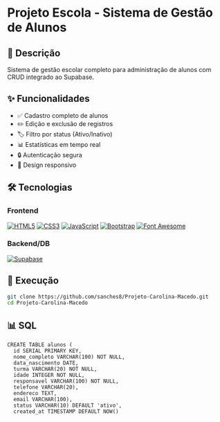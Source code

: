 # Projeto Escola - Sistema de Gestão de Alunos

## 📝 Descrição
Sistema de gestão escolar completo para administração de alunos com CRUD integrado ao Supabase.

## ✨ Funcionalidades
- ✅ Cadastro completo de alunos
- ✏️ Edição e exclusão de registros
- 🏷️ Filtro por status (Ativo/Inativo)
- 📊 Estatísticas em tempo real
- 🔒 Autenticação segura
- 📱 Design responsivo

## 🛠 Tecnologias
### Frontend
[![HTML5](https://img.shields.io/badge/HTML5-E34F26?style=for-the-badge&logo=html5&logoColor=white)]()
[![CSS3](https://img.shields.io/badge/CSS3-1572B6?style=for-the-badge&logo=css3&logoColor=white)]()
[![JavaScript](https://img.shields.io/badge/JavaScript-F7DF1E?style=for-the-badge&logo=javascript&logoColor=black)]()
[![Bootstrap](https://img.shields.io/badge/Bootstrap-563D7C?style=for-the-badge&logo=bootstrap&logoColor=white)]()
[![Font Awesome](https://img.shields.io/badge/Font_Awesome-339AF0?style=for-the-badge&logo=fontawesome&logoColor=white)]()

### Backend/DB
[![Supabase](https://img.shields.io/badge/Supabase-3ECF8E?style=for-the-badge&logo=supabase&logoColor=white)]()

## 🚀 Execução
```bash
git clone https://github.com/sanches8/Projeto-Carolina-Macedo.git
cd Projeto-Carolina-Macedo
```
## 📊 SQL

```
CREATE TABLE alunos (
  id SERIAL PRIMARY KEY,
  nome_completo VARCHAR(100) NOT NULL,
  data_nascimento DATE,
  turma VARCHAR(20) NOT NULL,
  idade INTEGER NOT NULL,
  responsavel VARCHAR(100) NOT NULL,
  telefone VARCHAR(20),
  endereco TEXT,
  email VARCHAR(100),
  status VARCHAR(10) DEFAULT 'ativo',
  created_at TIMESTAMP DEFAULT NOW()
